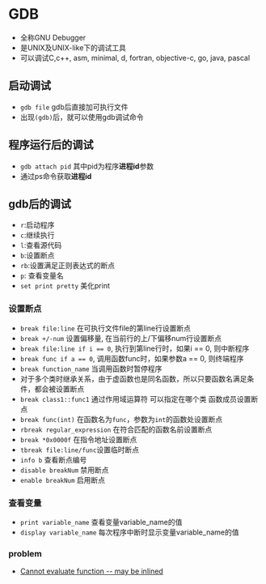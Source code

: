 # GDB

- 全称GNU Debugger
- 是UNIX及UNIX-like下的调试工具
- 可以调试C,c++, asm, minimal, d, fortran, objective-c, go, java, pascal

## 启动调试

- `gdb file` gdb后直接加可执行文件
- 出现`(gdb)`后，就可以使用gdb调试命令

## 程序运行后的调试

- `gdb attach pid` 其中pid为程序**进程id**参数
 - 通过ps命令获取**进程id**

## gdb后的调试

- `r`:启动程序
- `c`:继续执行
- `l`:查看源代码
- `b`:设置断点
- `rb`:设置满足正则表达式的断点
- `p`: 查看变量名
 - `set print pretty` 美化print
  
### 设置断点

- `break file:line` 在可执行文件file的第line行设置断点
- `break +/-num` 设置偏移量, 在当前行的上/下偏移num行设置断点
- `break file:line if i == 0`, 执行到第line行时，如果i == 0, 则中断程序
- `break func if a == 0`, 调用函数func时，如果参数a == 0, 则终端程序
- `break function_name` 当调用函数时暂停程序
 - 对于多个类时继承关系，由于虚函数也是同名函数，所以只要函数名满足条件，都会被设置断点
 - `break class1::func1` 通过作用域运算符 可以指定在哪个类 函数成员设置断点
 - `break func(int)` 在函数名为`func`，参数为`int`的函数处设置断点
- `rbreak regular_expression` 在符合匹配的函数名前设置断点
- `break *0x0000f` 在指令地址设置断点
- `tbreak file:line/func`设置临时断点
- `info b` 查看断点编号
- `disable breakNum` 禁用断点
- `enable breakNum` 启用断点

### 查看变量

- `print variable_name` 查看变量variable_name的值
- `display variable_name` 每次程序中断时显示变量variable_name的值

### problem

- [Cannot evaluate function -- may be inlined](https://stackoverflow.com/questions/22163730/cannot-evaluate-function-may-be-inlined)